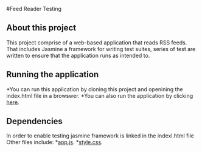 #Feed Reader Testing 

## About this project
This project comprise of a web-based application that reads RSS feeds. That includes Jasmine a framework for writing test suites, series of test are written to ensure that the application runs as intended to.

## Running the application
*You can run this application by cloning this project and openining the index.html file in a browswer.
*You can also run the application by clicking <a href=''>here</a>.

## Dependencies
In order to enable testing jasmine framework is linked in the indexl.html file
Other files include:
*<a href=''>app.js</a>.
*<a href=''>style.css</a>.

